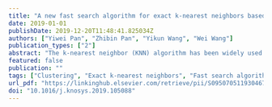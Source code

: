 ```yaml
---
title: "A new fast search algorithm for exact k-nearest neighbors based on optimal triangle-inequality-based check strategy"
date: 2019-01-01
publishDate: 2019-12-20T11:48:41.825034Z
authors: ["Yiwei Pan", "Zhibin Pan", "Yikun Wang", "Wei Wang"]
publication_types: ["2"]
abstract: "The k-nearest neighbor (KNN) algorithm has been widely used in pattern recognition, regression, outlier detection and other data mining areas. However, it suffers from the large distance computation cost, especially when dealing with big data applications. In this paper, we propose a new fast search (FS) algorithm for exact k-nearest neighbors based on optimal triangle-inequality-based (OTI) check strategy. During the procedure of searching exact k-nearest neighbors for any query, the OTI check strategy can eliminate more redundant distance computations for the instances located in the marginal area of neighboring clusters compared with the original TI check strategy. Considering the large space complexity and extra time complexity of OTI, we also propose an efficient optimal triangle-inequality-based (EOTI) check strategy. The experimental results demonstrate that our proposed two algorithms (OTI and EOTI) achieve the best performance compared with other related KNN fast search algorithms, especially in the case of dealing with high-dimensional datasets."
featured: false
publication: ""
tags: ["Clustering", "Exact k-nearest neighbors", "Fast search algorithm", "Optimal check strategy", "Triangle inequality"]
url_pdf: "https://linkinghub.elsevier.com/retrieve/pii/S0950705119304678"
doi: "10.1016/j.knosys.2019.105088"
---
```


